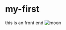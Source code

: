 # my-first
this is an front end
![moon](https://news.yale.edu/sites/default/files/styles/featured_media/public/adobestock_224024212.jpeg?itok=ClBuBFhy&c=40499141215ed501bb0ad8e2462cdde3)
